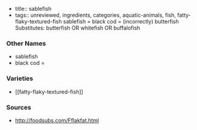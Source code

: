- title:: sablefish
- tags:: unreviewed, ingredients, categories, aquatic-animals, fish, fatty-flaky-textured-fish
sablefish = black cod = (incorrectly) butterfish Substitutes: butterfish OR whitefish OR buffalofish

### Other Names

* sablefish
* black cod =

### Varieties

* [[fatty-flaky-textured-fish]]

### Sources
* http://foodsubs.com/Fflakfat.html
